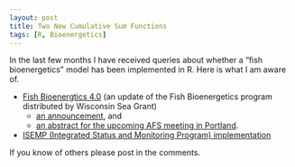 ```yaml
---
layout: post
title: Two New Cumulative Sum Functions
tags: [R, Bioenergetics]
---
```


In the last few months I have received queries about whether a “fish bioenergetics” model has been implemented in R.  Here is what I am aware of.

* [Fish Bioenergtics 4.0](https://bioenergetics4.shinyapps.io/bioenergetics4/) (an update of the Fish Bioenergetics program distributed by Wisconsin Sea Grant)
    * [an announcement](http://www.fishdata.org/newsletters/fall-2014/update-fish-bioenergetics-40-fish-bioen4), and
    * [an abstract for the upcoming AFS meeting in Portland](https://afs.confex.com/afs/2015/webprogram/Paper21117.html).
* [ISEMP (Integrated Status and Monitoring Program) implementation](http://www.isemp.org/action.php?chi=14)

If you know of others please post in the comments.
